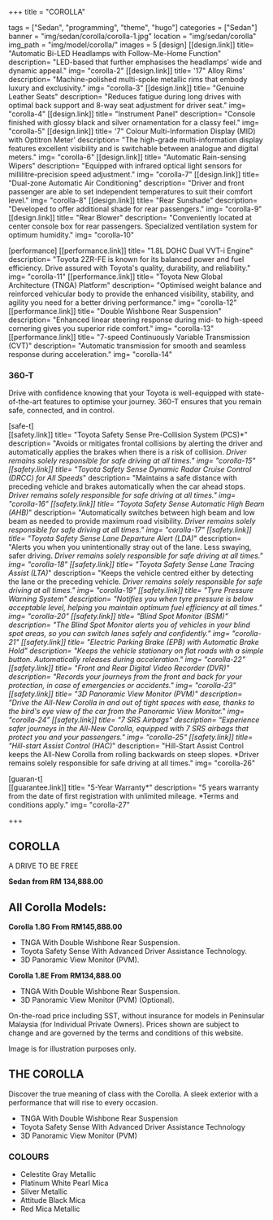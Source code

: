 +++
title = "COROLLA"

tags = ["Sedan", "programming", "theme", "hugo"]
categories = ["Sedan"]
banner = "img/sedan/corolla/corolla-1.jpg"
location = "img/sedan/corolla"
img_path = "img/model/corolla/"
images = 5
[design]
   [[design.link]]
     title= "Automatic Bi-LED Headlamps with Follow-Me-Home Function"
     description= "LED-based that further emphasises the headlamps' wide and dynamic appeal."
     img= "corolla-2"
   [[design.link]]
     title= '17" Alloy Rims'
     description= "Machine-polished multi-spoke metallic rims that embody luxury and exclusivity."
     img= "corolla-3"
   [[design.link]]
     title= "Genuine Leather Seats"
     description= "Reduces fatigue during long drives with optimal back support and 8-way seat adjustment for driver seat."
     img= "corolla-4"
   [[design.link]]
     title= "Instrument Panel"
     description= "Console finished with glossy black and silver ornamentation for a classy feel."
     img= "corolla-5"
   [[design.link]]
     title= '7" Colour Multi-Information Display (MID) with Optitron Meter'
     description= "The high-grade multi-information display features excellent visibility and is switchable between analogue and digital meters."
     img= "corolla-6"
   [[design.link]]
     title= "Automatic Rain-sensing Wipers"
     description= "Equipped with infrared optical light sensors for millilitre-precision speed adjustment."
     img= "corolla-7"
   [[design.link]]
     title= "Dual-zone Automatic Air Conditioning"
     description= "Driver and front passenger are able to set independent temperatures to suit their comfort level."
     img= "corolla-8"
   [[design.link]]
     title= "Rear Sunshade"
     description= "Developed to offer additional shade for rear passengers."
     img= "corolla-9"
   [[design.link]]
     title= "Rear Blower"
     description= "Conveniently located at center console box for rear passengers. Specialized ventilation system for optimum humidity."
     img= "corolla-10"
 
[performance]
   [[performance.link]]
     title= "1.8L DOHC Dual VVT-i Engine"
     description= "Toyota 2ZR-FE is known for its balanced power and fuel efficiency. Drive assured with Toyota's quality, durability, and reliability."
     img= "corolla-11"
   [[performance.link]]
     title= "Toyota New Global Architecture (TNGA) Platform"
     description= "Optimised weight balance and reinforced vehicular body to provide the enhanced visibility, stability, and agility you need for a better driving performance."
     img= "corolla-12"
   [[performance.link]]
     title= "Double Wishbone Rear Suspension"
     description= "Enhanced linear steering response during mid- to high-speed cornering gives you superior ride comfort."
     img= "corolla-13"
   [[performance.link]]
     title= "7-speed Continuously Variable Transmission (CVT)"
     description= "Automatic transmission for smooth and seamless response during acceleration."
     img= "corolla-14"


### 360-T
Drive with confidence knowing that your Toyota is well-equipped with state-of-the-art features to optimise your journey. 360-T ensures that you remain safe, connected, and in control.

[safe-t]  
   [[safety.link]]
     title= "Toyota Safety Sense Pre-Collision System (PCS)*"
     description= "Avoids or mitigates frontal collisions by alerting the driver and automatically applies the brakes when there is a risk of collision.
*Driver remains solely responsible for safe driving at all times."
     img= "corolla-15"
   [[safety.link]]
     title= "Toyota Safety Sense Dynamic Radar Cruise Control (DRCC) for All Speeds*"
     description= "Maintains a safe distance with preceding vehicle and brakes automatically when the car ahead stops.
*Driver remains solely responsible for safe driving at all times."
     img= "corolla-16"
   [[safety.link]]
     title= "Toyota Safety Sense Automatic High Beam (AHB)*"
     description= "Automatically switches between high beam and low beam as needed to provide maximum road visibility.
*Driver remains solely responsible for safe driving at all times."
     img= "corolla-17"
   [[safety.link]]
     title= "Toyota Safety Sense
Lane Departure Alert (LDA)*"
     description= "Alerts you when you unintentionally stray out of the lane. Less swaying, safer driving.
*Driver remains solely responsible for safe driving at all times."
     img= "corolla-18"
   [[safety.link]]
     title= "Toyota Safety Sense Lane Tracing Assist (LTA)*"
     description= "Keeps the vehicle centred either by detecting the lane or the preceding vehicle.
*Driver remains solely responsible for safe driving at all times."
     img= "corolla-19"
   [[safety.link]]
     title= "Tyre Pressure Warning System"
     description= "Notifies you when tyre pressure is below acceptable level, helping you maintain optimum fuel efficiency at all times."
     img= "corolla-20"
   [[safety.link]]
     title= "Blind Spot Monitor (BSM)"
     description= "The Blind Spot Monitor alerts you of vehicles in your blind spot areas, so you can switch lanes safely and confidently."
     img= "corolla-21"
   [[safety.link]]
     title= "Electric Parking Brake (EPB) with Automatic Brake Hold"
     description= "Keeps the vehicle stationary on flat roads with a simple button. Automatically releases during acceleration."
     img= "corolla-22"
   [[safety.link]]
     title= "Front and Rear Digital Video Recorder (DVR)"
     description= "Records your journeys from the front and back for your protection, in case of emergencies or accidents."
     img= "corolla-23"
   [[safety.link]]
     title= "3D Panoramic View Monitor (PVM)"
     description= "Drive the All-New Corolla in and out of tight spaces with ease, thanks to the bird's eye view of the car from the Panoramic View Monitor."
     img= "corolla-24"
   [[safety.link]]
     title= "7 SRS Airbags"
     description= "Experience safer journeys in the All-New Corolla, equipped with 7 SRS airbags that protect you and your passengers."
     img= "corolla-25"
   [[safety.link]]
     title= "Hill-start Assist Control (HAC)*"
     description= "Hill-Start Assist Control keeps the All-New Corolla from rolling backwards on steep slopes.
*Driver remains solely responsible for safe driving at all times."
     img= "corolla-26"
     
[guaran-t]  
   [[guarantee.link]]
     title= "5-Year Warranty*"
     description= "5 years warranty from the date of first registration with unlimited mileage.
*Terms and conditions apply."
     img= "corolla-27"


+++
## COROLLA

A DRIVE TO BE FREE

**Sedan from RM 134,888.00**

## All Corolla Models:

**Corolla 1.8G  From RM145,888.00**
- TNGA With Double Wishbone Rear Suspension.
- Toyota Safety Sense With Advanced Driver Assistance Technology.
- 3D Panoramic View Monitor (PVM).

**Corolla 1.8E  From RM134,888.00**
- TNGA With Double Wishbone Rear Suspension.
- 3D Panoramic View Monitor (PVM) (Optional).

On-the-road price including SST, without insurance for models in Peninsular Malaysia (for Individual Private Owners).
Prices shown are subject to change and are governed by the terms and conditions of this website.

Image is for illustration purposes only.
 
## THE COROLLA
Discover the true meaning of class with the Corolla. A sleek exterior with a performance that will rise to every occasion.

- TNGA With Double Wishbone Rear Suspension
- Toyota Safety Sense With Advanced Driver Assistance Technology
- 3D Panoramic View Monitor (PVM)

### COLOURS
- Celestite Gray Metallic
- Platinum White Pearl Mica
- Silver Metallic
- Attitude Black Mica
- Red Mica Metallic
